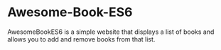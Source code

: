 # Awesome-Book-ES6
AwesomeBookES6 is a simple website that displays a list of books and allows you to add and remove books from that list.

